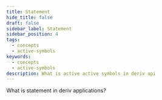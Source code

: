 ```yaml
---
title: Statement
hide_title: false
draft: false
sidebar_label: Statement
sidebar_position: 4
tags:
  - concepts
  - active-symbols
keywords:
  - concepts
  - active-symbols
description: What is active active symbols in deriv api
---
```


What is statement in deriv applications?
